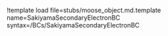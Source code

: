 !template load file=stubs/moose_object.md.template name=SakiyamaSecondaryElectronBC syntax=/BCs/SakiyamaSecondaryElectronBC